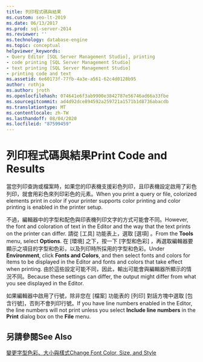 ```yaml
---
title: 列印程式碼與結果
ms.custom: seo-lt-2019
ms.date: 06/13/2017
ms.prod: sql-server-2014
ms.reviewer: ''
ms.technology: database-engine
ms.topic: conceptual
helpviewer_keywords:
- Query Editor [SQL Server Management Studio], printing
- code printing [SQL Server Management Studio]
- text printing [SQL Server Management Studio]
- printing code and text
ms.assetid: 6e60173f-77fb-4a3e-a561-62c4d0128b95
author: rothja
ms.author: jroth
ms.openlocfilehash: 074641e6f3ab9900e3842787e56746ad66a33fbe
ms.sourcegitcommit: ad4d92dce894592a259721a1571b1d8736abacdb
ms.translationtype: MT
ms.contentlocale: zh-TW
ms.lasthandoff: 08/04/2020
ms.locfileid: "87599459"
---
```

# <a name="print-code-and-results"></a><span data-ttu-id="74220-102">列印程式碼與結果</span><span class="sxs-lookup"><span data-stu-id="74220-102">Print Code and Results</span></span>
  <span data-ttu-id="74220-103">當您列印查詢或檔案時，如果您的印表機支援彩色列印，且印表機設定啟用了彩色列印，就會用彩色來列印彩色的元素。</span><span class="sxs-lookup"><span data-stu-id="74220-103">When you print a query or file, colorized elements print in color if your printer supports color printing and color printing is enabled in the printer setup.</span></span>  
  
 <span data-ttu-id="74220-104">不過，編輯器中的字型和配色與印表機列印文字的方式可能會不同。</span><span class="sxs-lookup"><span data-stu-id="74220-104">However, the font and coloration of text in the Editor and the way that the text prints on the printer can differ.</span></span> <span data-ttu-id="74220-105">請從 [工具]  功能表上，選取 [選項]  。</span><span class="sxs-lookup"><span data-stu-id="74220-105">From the **Tools** menu, select **Options**.</span></span> <span data-ttu-id="74220-106">在 [環境]  之下，按一下 [字型和色彩]  ，再選取編輯器要顯示之項目的字型和色彩，以及列印時所採用的字型和色彩。</span><span class="sxs-lookup"><span data-stu-id="74220-106">Under **Environment**, click **Fonts and Colors**, and then select fonts and colors for items to be displayed in the Editor and fonts and colors that take effect when printing.</span></span> <span data-ttu-id="74220-107">由於這些設定可能不同，因此，輸出可能會與編輯器所顯示的情況不同。</span><span class="sxs-lookup"><span data-stu-id="74220-107">Because these settings can differ, the output might differ from what you see displayed in the Editor.</span></span>  
  
 <span data-ttu-id="74220-108">如果編輯器中啟用了行號，除非您在 [檔案] 功能表的 [列印] 對話方塊中選取 [包含行號]，否則不會列印行號。</span><span class="sxs-lookup"><span data-stu-id="74220-108">If you have line numbers enabled in the Editor, the line numbers will not print unless you select **Include line numbers** in the **Print** dialog box on the **File** menu.</span></span>  
  
## <a name="see-also"></a><span data-ttu-id="74220-109">另請參閱</span><span class="sxs-lookup"><span data-stu-id="74220-109">See Also</span></span>  
 [<span data-ttu-id="74220-110">變更字型色彩、大小與樣式</span><span class="sxs-lookup"><span data-stu-id="74220-110">Change Font Color, Size, and Style</span></span>](change-font-color-size-and-style.md)  
  
  

